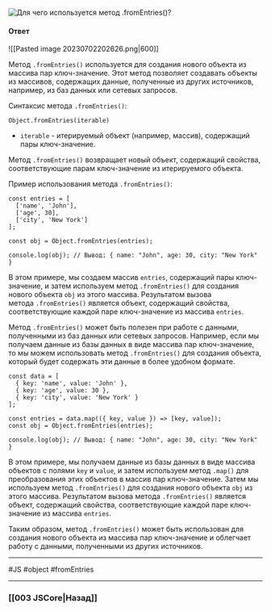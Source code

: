 ![Для чего используется метод `.fromEntries()`?](https://youtu.be/OA63L1eQ6pA?t=188)

#### Ответ

![[Pasted image 20230702202626.png|600]]

Метод `.fromEntries()` используется для создания нового объекта из массива пар ключ-значение. Этот метод позволяет создавать объекты из массивов, содержащих данные, полученные из других источников, например, из баз данных или сетевых запросов.

Синтаксис метода `.fromEntries()`:

```
Object.fromEntries(iterable)
```
- `iterable` - итерируемый объект (например, массив), содержащий пары ключ-значение.

Метод `.fromEntries()` возвращает новый объект, содержащий свойства, соответствующие парам ключ-значение из итерируемого объекта.

Пример использования метода `.fromEntries()`:

```
const entries = [
  ['name', 'John'],
  ['age', 30],
  ['city', 'New York']
];

const obj = Object.fromEntries(entries);

console.log(obj); // Вывод: { name: "John", age: 30, city: "New York" }
```

В этом примере, мы создаем массив `entries`, содержащий пары ключ-значение, и затем используем метод `.fromEntries()` для создания нового объекта `obj` из этого массива. Результатом вызова метода `.fromEntries()` является объект, содержащий свойства, соответствующие каждой паре ключ-значение из массива `entries`.

Метод `.fromEntries()` может быть полезен при работе с данными, полученными из баз данных или сетевых запросов. Например, если мы получаем данные из базы данных в виде массива пар ключ-значение, то мы можем использовать метод `.fromEntries()` для создания объекта, который будет содержать эти данные в более удобном формате.

```
const data = [
  { key: 'name', value: 'John' },
  { key: 'age', value: 30 },
  { key: 'city', value: 'New York' }
];

const entries = data.map(({ key, value }) => [key, value]);
const obj = Object.fromEntries(entries);

console.log(obj); // Вывод: { name: "John", age: 30, city: "New York" }
```

В этом примере, мы получаем данные из базы данных в виде массива объектов с полями `key` и `value`, и затем используем метод `.map()` для преобразования этих объектов в массив пар ключ-значение. Затем мы используем метод `.fromEntries()` для создания нового объекта `obj` из этого массива. Результатом вызова метода `.fromEntries()` является объект, содержащий свойства, соответствующие каждой паре ключ-значение из массива `entries`.

Таким образом, метод `.fromEntries()` может быть использован для создания нового объекта из массива пар ключ-значение и облегчает работу с данными, полученными из других источников.

___
 #JS #object #fromEntries 

___

### [[003 JSCore|Назад]]